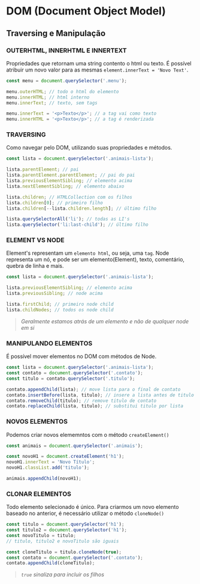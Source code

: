 # DOM (Document Object Model)

## Traversing e Manipulação

### OUTERHTML, INNERHTML E INNERTEXT
Propriedades que retornam uma string contento o html ou texto. É possível atribuir um novo valor para as mesmas `element.innerText = 'Novo Text'`.

``` javascript
const menu = document.querySelector('.menu');

menu.outerHTML; // todo o html do elemento
menu.innerHTML; // html interno
menu.innerText; // texto, sem tags

menu.innerText = '<p>Texto</p>'; // a tag vai como texto
menu.innerHTML = '<p>Texto</p>'; // a tag é renderizada
```

### TRAVERSING
Como navegar pelo DOM, utilizando suas propriedades e métodos.

``` javascript
const lista = document.querySelector('.animais-lista');

lista.parentElement; // pai
lista.parentElement.parentElement; // pai do pai
lista.previousElementSibling; // elemento acima
lista.nextElementSibling; // elemento abaixo

lista.children; // HTMLCollection com os filhos
lista.children[0]; // primeiro filho
lista.children[--lista.children.length]; // último filho

lista.querySelectorAll('li'); // todas as LI's
lista.querySelector('li:last-child'); // último filho
```

### ELEMENT VS NODE
Element's representam um `elemento html`, ou seja, uma `tag`. Node representa um nó, e pode ser um elemento(Element), texto, comentário, quebra de linha e mais.

``` javascript
const lista = document.querySelector('.animais-lista');

lista.previousElementSibling; // elemento acima
lista.previousSibling; // node acima

lista.firstChild; // primeiro node child
lista.childNodes; // todos os node child
```
>*Geralmente estamos atrás de um elemento e não de qualquer node em si*

### MANIPULANDO ELEMENTOS
É possível mover elementos no DOM com métodos de Node.

``` javascript
const lista = document.querySelector('.animais-lista');
const contato = document.querySelector('.contato');
const titulo = contato.querySelector('.titulo');

contato.appendChild(lista); // move lista para o final de contato
contato.insertBefore(lista, titulo); // insere a lista antes de titulo
contato.removeChild(titulo); // remove titulo de contato
contato.replaceChild(lista, titulo); // substitui titulo por lista
```

### NOVOS ELEMENTOS
Podemos criar novos elememntos com o método `createElement()`

``` javascript
const animais = document.querySelector('.animais');

const novoH1 = document.createElement('h1');
novoH1.innerText = 'Novo Título';
novoH1.classList.add('titulo');

animais.appendChild(novoH1);
```

### CLONAR ELEMENTOS
Todo elemento selecionado é único. Para criarmos um novo elemento baseado no anterior, é necessário utilizar o método `cloneNode()`

``` javascript
const titulo = document.querySelector('h1');
const titulo2 = document.querySelector('h1');
const novoTitulo = titulo;
// titulo, titulo2 e novoTitulo são iguais

const cloneTitulo = titulo.cloneNode(true);
const contato = document.querySelector('.contato');
contato.appendChild(cloneTitulo);
```
>*`true` sinaliza para incluir os filhos*